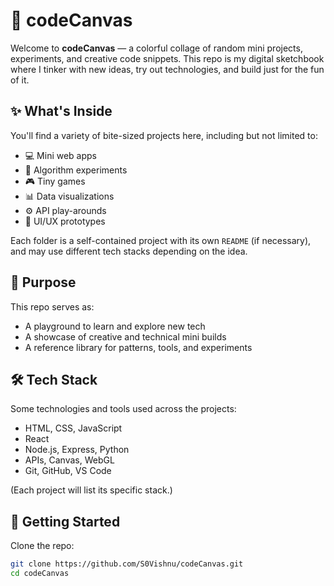 # 🎨 codeCanvas

Welcome to **codeCanvas** — a colorful collage of random mini projects, experiments, and creative code snippets. This repo is my digital sketchbook where I tinker with new ideas, try out technologies, and build just for the fun of it.

## ✨ What's Inside

You'll find a variety of bite-sized projects here, including but not limited to:

- 💻 Mini web apps
- 🧩 Algorithm experiments
- 🎮 Tiny games
- 📊 Data visualizations
- ⚙️ API play-arounds
- 🎨 UI/UX prototypes

Each folder is a self-contained project with its own `README` (if necessary), and may use different tech stacks depending on the idea.

## 🧠 Purpose

This repo serves as:
- A playground to learn and explore new tech
- A showcase of creative and technical mini builds
- A reference library for patterns, tools, and experiments

## 🛠️ Tech Stack

Some technologies and tools used across the projects:
- HTML, CSS, JavaScript
- React
- Node.js, Express, Python
- APIs, Canvas, WebGL
- Git, GitHub, VS Code

(Each project will list its specific stack.)

## 🚀 Getting Started

Clone the repo:

```bash
git clone https://github.com/S0Vishnu/codeCanvas.git
cd codeCanvas
```
